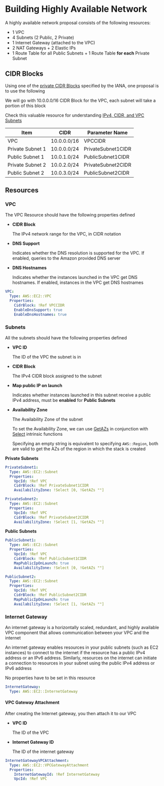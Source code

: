 # Building Highly Available Network

A highly available network proposal consists of the following resources:

- 1 VPC
- 4 Subnets (2 Public, 2 Private)
- 1 Internet Gateway (attached to the VPC)
- 2 NAT Gateways + 2 Elastic IPs
- 1 Route Table for all Public Subnets + 1 Route Table **for each** Private Subnet

## CIDR Blocks

Using one of the [private CIDR Blocks](https://en.wikipedia.org/wiki/Private_network#Private_IPv4_addresses) specified by the IANA, one proposal is to use the following

We will go with 10.0.0.0/16 CIDR Block for the VPC, each subnet will take a portion of this block

Check this valuable resource for understanding [IPv4, CIDR, and VPC Subnets](https://www.youtube.com/watch?v=z07HTSzzp3o)


| Item             | CIDR        | Parameter Name     |
| ---------------- | ----------- | ------------------ |
| VPC              | 10.0.0.0/16 | VPCCIDR            |
| Private Subnet 1 | 10.0.0.0/24 | PrivateSubnet1CIDR |
| Public Subnet 1  | 10.0.1.0/24 | PublicSubnet1CIDR  |
| Private Subnet 2 | 10.0.2.0/24 | PrivateSubnet2CIDR |
| Public Subnet 2  | 10.0.3.0/24 | PublicSubnet2CIDR  |

## Resources

### VPC

The VPC Resource should have the following properties defined

- **CIDR Block**

  The IPv4 network range for the VPC, in CIDR notation

- **DNS Support**

  Indicates whether the DNS resolution is supported for the VPC. If enabled, queries to the Amazon provided DNS server

- **DNS Hostnames**

  Indicates whether the instances launched in the VPC get DNS hostnames. If enabled, instances in the VPC get DNS hostnames

```yml
VPC:
  Type: AWS::EC2::VPC
  Properties:
    CidrBlock: !Ref VPCCIDR
    EnableDnsSupport: true
    EnableDnsHostnames: true
```

### Subnets

All the subnets should have the following properties defined

- **VPC ID**

  The ID of the VPC the subnet is in

- **CIDR Block**

  The IPv4 CIDR block assigned to the subnet

- **Map public IP on launch**

  Indicates whether instances launched in this subnet receive a public IPv4 address, must be **enabled** for **Public Subnets**

- **Availability Zone**

  The Availability Zone of the subnet

  To set the Availability Zone, we can use [GetAZs](https://docs.aws.amazon.com/AWSCloudFormation/latest/UserGuide/intrinsic-function-reference-getavailabilityzones.html) in conjunction with [Select](https://docs.aws.amazon.com/AWSCloudFormation/latest/UserGuide/intrinsic-function-reference-select.html) intrinsic functions

  Specifying an empty string is equivalent to specifying `AWS::Region`, both are valid to get the AZs of the region in which the stack is created

**Private Subnets**

```yml
PrivateSubnet1:
  Type: AWS::EC2::Subnet
  Properties:
    VpcId: !Ref VPC
    CidrBlock: !Ref PrivateSubnet1CIDR
    AvailabilityZone: !Select [0, !GetAZs ""]

PrivateSubnet2:
  Type: AWS::EC2::Subnet
  Properties:
    VpcId: !Ref VPC
    CidrBlock: !Ref PrivateSubnet2CIDR
    AvailabilityZone: !Select [1, !GetAZs ""]
```

**Public Subnets**

```yml
PublicSubnet1:
  Type: AWS::EC2::Subnet
  Properties:
    VpcId: !Ref VPC
    CidrBlock: !Ref PublicSubnet1CIDR
    MapPublicIpOnLaunch: true
    AvailabilityZone: !Select [0, !GetAZs ""]

PublicSubnet2:
  Type: AWS::EC2::Subnet
  Properties:
    VpcId: !Ref VPC
    CidrBlock: !Ref PublicSubnet2CIDR
    MapPublicIpOnLaunch: true
    AvailabilityZone: !Select [1, !GetAZs ""]
```

### Internet Gateway

An internet gateway is a horizontally scaled, redundant, and highly available VPC component that allows communication between your VPC and the internet

An internet gateway enables resources in your public subnets (such as EC2 instances) to connect to the internet if the resource has a public IPv4 address or an IPv6 address. Similarly, resources on the internet can initiate a connection to resources in your subnet using the public IPv4 address or IPv6 address

No properties have to be set in this resource

```yml
InternetGateway:
  Type: AWS::EC2::InternetGateway
```

#### VPC Gateway Attachment

After creating the Internet gateway, you then attach it to our VPC

- **VPC ID**

  The ID of the VPC

- **Internet Gateway ID**

  The ID of the internet gateway

```yml
InternetGatewayVPCAttachment:
  Type: AWS::EC2::VPCGatewayAttachment
  Properties:
    InternetGatewayId: !Ref InternetGateway
    VpcId: !Ref VPC
```
